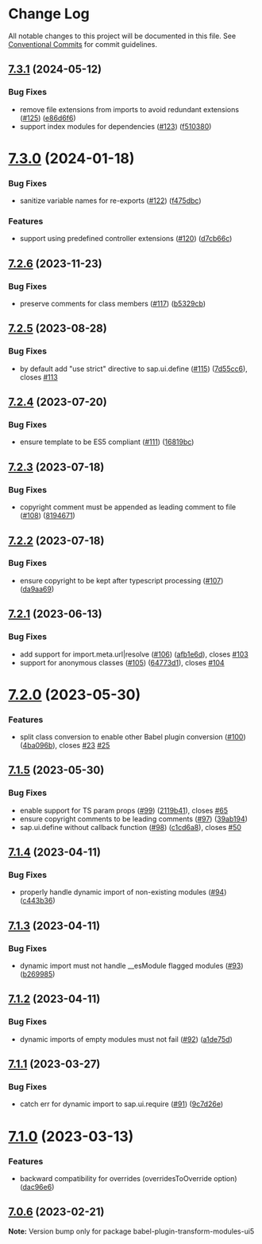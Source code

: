 # Change Log

All notable changes to this project will be documented in this file.
See [Conventional Commits](https://conventionalcommits.org) for commit guidelines.

## [7.3.1](https://github.com/ui5-community/babel-plugin-transform-modules-ui5/compare/v7.3.0...v7.3.1) (2024-05-12)


### Bug Fixes

* remove file extensions from imports to avoid redundant extensions ([#125](https://github.com/ui5-community/babel-plugin-transform-modules-ui5/issues/125)) ([e86d6f6](https://github.com/ui5-community/babel-plugin-transform-modules-ui5/commit/e86d6f675451b6eaaaf63f9433200cd7406d0245))
* support index modules for dependencies ([#123](https://github.com/ui5-community/babel-plugin-transform-modules-ui5/issues/123)) ([f510380](https://github.com/ui5-community/babel-plugin-transform-modules-ui5/commit/f510380f7c201d9aba3e735badea21546f81f03d))





# [7.3.0](https://github.com/ui5-community/babel-plugin-transform-modules-ui5/compare/v7.2.6...v7.3.0) (2024-01-18)


### Bug Fixes

* sanitize variable names for re-exports ([#122](https://github.com/ui5-community/babel-plugin-transform-modules-ui5/issues/122)) ([f475dbc](https://github.com/ui5-community/babel-plugin-transform-modules-ui5/commit/f475dbcb4f8b767a5680a974903e7f97df8dacc7))


### Features

* support using predefined controller extensions ([#120](https://github.com/ui5-community/babel-plugin-transform-modules-ui5/issues/120)) ([d7cb66c](https://github.com/ui5-community/babel-plugin-transform-modules-ui5/commit/d7cb66cd5af422529bb00658669e595af2477615))





## [7.2.6](https://github.com/ui5-community/babel-plugin-transform-modules-ui5/compare/v7.2.5...v7.2.6) (2023-11-23)


### Bug Fixes

* preserve comments for class members ([#117](https://github.com/ui5-community/babel-plugin-transform-modules-ui5/issues/117)) ([b5329cb](https://github.com/ui5-community/babel-plugin-transform-modules-ui5/commit/b5329cb80ea0cade6b85fd1d802befa0bc36fe52))





## [7.2.5](https://github.com/ui5-community/babel-plugin-transform-modules-ui5/compare/v7.2.4...v7.2.5) (2023-08-28)


### Bug Fixes

* by default add "use strict" directive to sap.ui.define ([#115](https://github.com/ui5-community/babel-plugin-transform-modules-ui5/issues/115)) ([7d55cc6](https://github.com/ui5-community/babel-plugin-transform-modules-ui5/commit/7d55cc6126258b60728a00f4070ed19b8ffe9339)), closes [#113](https://github.com/ui5-community/babel-plugin-transform-modules-ui5/issues/113)





## [7.2.4](https://github.com/ui5-community/babel-plugin-transform-modules-ui5/compare/v7.2.3...v7.2.4) (2023-07-20)


### Bug Fixes

* ensure template to be ES5 compliant ([#111](https://github.com/ui5-community/babel-plugin-transform-modules-ui5/issues/111)) ([16819bc](https://github.com/ui5-community/babel-plugin-transform-modules-ui5/commit/16819bc91ce1942e0968a0f7efaa4e7cf767b665))





## [7.2.3](https://github.com/ui5-community/babel-plugin-transform-modules-ui5/compare/v7.2.2...v7.2.3) (2023-07-18)


### Bug Fixes

* copyright comment must be appended as leading comment to file ([#108](https://github.com/ui5-community/babel-plugin-transform-modules-ui5/issues/108)) ([8194671](https://github.com/ui5-community/babel-plugin-transform-modules-ui5/commit/81946714f1d48c82a6609ec3fc1c820e5fff9e51))





## [7.2.2](https://github.com/ui5-community/babel-plugin-transform-modules-ui5/compare/v7.2.1...v7.2.2) (2023-07-18)


### Bug Fixes

* ensure copyright to be kept after typescript processing ([#107](https://github.com/ui5-community/babel-plugin-transform-modules-ui5/issues/107)) ([da9aa69](https://github.com/ui5-community/babel-plugin-transform-modules-ui5/commit/da9aa69c94017e085d7f5a22abde04b123d9307d))





## [7.2.1](https://github.com/ui5-community/babel-plugin-transform-modules-ui5/compare/v7.2.0...v7.2.1) (2023-06-13)


### Bug Fixes

* add support for import.meta.url|resolve ([#106](https://github.com/ui5-community/babel-plugin-transform-modules-ui5/issues/106)) ([afb1e6d](https://github.com/ui5-community/babel-plugin-transform-modules-ui5/commit/afb1e6daa0fcc9896fd184ac9d66990d0a29214a)), closes [#103](https://github.com/ui5-community/babel-plugin-transform-modules-ui5/issues/103)
* support for anonymous classes ([#105](https://github.com/ui5-community/babel-plugin-transform-modules-ui5/issues/105)) ([64773d1](https://github.com/ui5-community/babel-plugin-transform-modules-ui5/commit/64773d180bf65e544806b9f04b7334cd76831b3d)), closes [#104](https://github.com/ui5-community/babel-plugin-transform-modules-ui5/issues/104)





# [7.2.0](https://github.com/ui5-community/babel-plugin-transform-modules-ui5/compare/v7.1.5...v7.2.0) (2023-05-30)


### Features

* split class conversion to enable other Babel plugin conversion ([#100](https://github.com/ui5-community/babel-plugin-transform-modules-ui5/issues/100)) ([4ba096b](https://github.com/ui5-community/babel-plugin-transform-modules-ui5/commit/4ba096b1a24d807cda2fd2f57425f3ab4b91a31b)), closes [#23](https://github.com/ui5-community/babel-plugin-transform-modules-ui5/issues/23) [#25](https://github.com/ui5-community/babel-plugin-transform-modules-ui5/issues/25)





## [7.1.5](https://github.com/ui5-community/babel-plugin-transform-modules-ui5/compare/v7.1.4...v7.1.5) (2023-05-30)


### Bug Fixes

* enable support for TS param props ([#99](https://github.com/ui5-community/babel-plugin-transform-modules-ui5/issues/99)) ([2119b41](https://github.com/ui5-community/babel-plugin-transform-modules-ui5/commit/2119b41fbd5fb41ade7e096190cbebad03eecf7c)), closes [#65](https://github.com/ui5-community/babel-plugin-transform-modules-ui5/issues/65)
* ensure copyright comments to be leading comments ([#97](https://github.com/ui5-community/babel-plugin-transform-modules-ui5/issues/97)) ([39ab194](https://github.com/ui5-community/babel-plugin-transform-modules-ui5/commit/39ab1946f08d3fc33609bd6b9ac6cda9a985c5d7))
* sap.ui.define without callback function ([#98](https://github.com/ui5-community/babel-plugin-transform-modules-ui5/issues/98)) ([c1cd6a8](https://github.com/ui5-community/babel-plugin-transform-modules-ui5/commit/c1cd6a8f158de9b5036d9c768c48972d66ae20aa)), closes [#50](https://github.com/ui5-community/babel-plugin-transform-modules-ui5/issues/50)





## [7.1.4](https://github.com/ui5-community/babel-plugin-transform-modules-ui5/compare/v7.1.3...v7.1.4) (2023-04-11)


### Bug Fixes

* properly handle dynamic import of non-existing modules ([#94](https://github.com/ui5-community/babel-plugin-transform-modules-ui5/issues/94)) ([c443b36](https://github.com/ui5-community/babel-plugin-transform-modules-ui5/commit/c443b36d5035d2e2fa367e074d0732336af8eb78))





## [7.1.3](https://github.com/ui5-community/babel-plugin-transform-modules-ui5/compare/v7.1.2...v7.1.3) (2023-04-11)


### Bug Fixes

* dynamic import must not handle __esModule flagged modules ([#93](https://github.com/ui5-community/babel-plugin-transform-modules-ui5/issues/93)) ([b269985](https://github.com/ui5-community/babel-plugin-transform-modules-ui5/commit/b26998540cac0c2c2868bd59198d6f9abfaab8f7))





## [7.1.2](https://github.com/ui5-community/babel-plugin-transform-modules-ui5/compare/v7.1.1...v7.1.2) (2023-04-11)


### Bug Fixes

* dynamic imports of empty modules must not fail ([#92](https://github.com/ui5-community/babel-plugin-transform-modules-ui5/issues/92)) ([a1de75d](https://github.com/ui5-community/babel-plugin-transform-modules-ui5/commit/a1de75dcfcb577bf6fea3669cf448e9183b7d636))





## [7.1.1](https://github.com/ui5-community/babel-plugin-transform-modules-ui5/compare/v7.1.0...v7.1.1) (2023-03-27)


### Bug Fixes

* catch err for dynamic import to sap.ui.require ([#91](https://github.com/ui5-community/babel-plugin-transform-modules-ui5/issues/91)) ([9c7d26e](https://github.com/ui5-community/babel-plugin-transform-modules-ui5/commit/9c7d26e6aeebc77f5d8faec941fbd994b77de222))





# [7.1.0](https://github.com/ui5-community/babel-plugin-transform-modules-ui5/compare/v7.0.6...v7.1.0) (2023-03-13)


### Features

* backward compatibility for overrides (overridesToOverride option) ([dac96e6](https://github.com/ui5-community/babel-plugin-transform-modules-ui5/commit/dac96e685548ccf831893c03e083e6db2dae3d4f))





## [7.0.6](https://github.com/ui5-community/babel-plugin-transform-modules-ui5/compare/v7.0.5...v7.0.6) (2023-02-21)

**Note:** Version bump only for package babel-plugin-transform-modules-ui5
